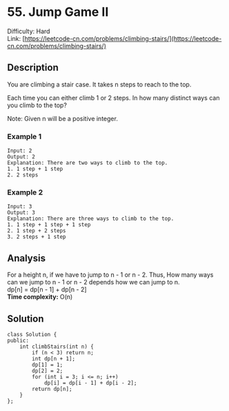 # 55. Jump Game II
Difficulty: Hard  
Link: [https://leetcode-cn.com/problems/climbing-stairs/](https://leetcode-cn.com/problems/climbing-stairs/)
## Description
You are climbing a stair case. It takes n steps to reach to the top.

Each time you can either climb 1 or 2 steps. In how many distinct ways can you climb to the top?

Note: Given n will be a positive integer.  
### Example 1
``` 
Input: 2
Output: 2
Explanation: There are two ways to climb to the top.
1. 1 step + 1 step
2. 2 steps
```
### Example 2
```
Input: 3
Output: 3
Explanation: There are three ways to climb to the top.
1. 1 step + 1 step + 1 step
2. 1 step + 2 steps
3. 2 steps + 1 step
```
## Analysis
For a height n, if we have to jump to n - 1 or n - 2. Thus, How many ways can we jump to n - 1 or n - 2 depends how we can jump to n.   
dp[n] = dp[n - 1] + dp[n - 2]  
**Time complexity:** O(n)

## Solution
```
class Solution {
public:
    int climbStairs(int n) {
        if (n < 3) return n;
        int dp[n + 1];
        dp[1] = 1;
        dp[2] = 2;
        for (int i = 3; i <= n; i++)
            dp[i] = dp[i - 1] + dp[i - 2];
        return dp[n];
    }
};
```
